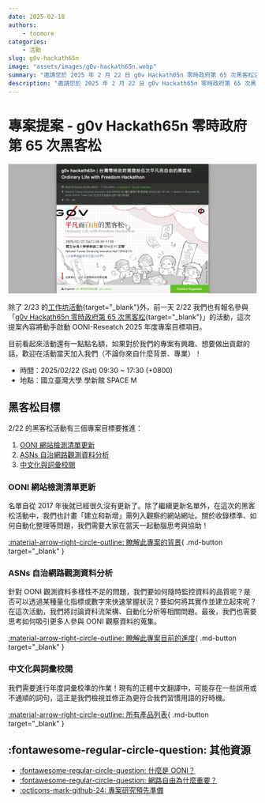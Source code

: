 ```yaml
---
date: 2025-02-18
authors:
    - toomore
categories:
    - 活動
slug: g0v-hackath65n
image: "assets/images/g0v-hackath65n.webp"
summary: "邀請您於 2025 年 2 月 22 日 g0v Hackath65n 零時政府第 65 次黑客松活動，一起推進專案進度！"
description: "邀請您於 2025 年 2 月 22 日 g0v Hackath65n 零時政府第 65 次黑客松活動，一起推進專案進度！"
---
```


# 專案提案 - g0v Hackath65n 零時政府第 65 次黑客松

![g0v hackath65n / 零時政府第 65 次 黑客松](./assets/images/g0v-hackath65n.webp)

除了 2/23 的[工作坊活動](./rightscon25-pre-event.md){target="_blank"}外，前一天 2/22 我們也有報名參與「[g0v Hackath65n 零時政府第 65 次黑客松](https://jothon.g0v.tw/){target="_blank"}」的活動，這次提案內容將動手啟動 OONI-Reseatch 2025 年度專案目標項目。

目前看起來活動還有一點點名額，如果對於我們的專案有興趣、想要做出貢獻的話，歡迎在活動當天加入我們（不論你來自什麼背景、專業）！

- 時間：2025/02/22 (Sat) 09:30 ~ 17:30 (+0800)
- 地點：國立臺灣大學 學新館 SPACE M

<!-- more -->

## 黑客松目標

2/22 的黑客松活動有三個專案目標要推進：

1. [OONI 網站檢測清單更新](../../ooni-weblists.md)
2. [ASNs 自治網路觀測資料分析](../../ooni-asns-coverage.md)
3. [中文化與詞彙校閱](../../ooni-i18n.md)

### OONI 網站檢測清單更新

名單自從 2017 年後就已經很久沒有更新了。除了繼續更新名單外，在這次的黑客松活動中，我們也計畫「建立和新增」需列入觀察的網站網址。關於收錄標準、如何自動化整理等問題，我們需要大家在當天一起動腦思考與協助！

[:material-arrow-right-circle-outline: 瞭解此專案的背景](../../ooni-weblists.md){ .md-button target="_blank" }

### ASNs 自治網路觀測資料分析

針對 OONI 觀測資料多樣性不足的問題，我們要如何隨時監控資料的品質呢？是否可以透過某種量化指標或數字來快速掌握狀況？要如何將其實作並建立起來呢？在這次活動，我們將討論資料流架構、自動化分析等相關問題。最後，我們也需要思考如何吸引更多人參與 OONI 觀察資料的蒐集。

[:material-arrow-right-circle-outline: 瞭解此專案目前的進度](../../ooni-weblists.md){ .md-button target="_blank" }

### 中文化與詞彙校閱

我們需要進行年度詞彙校準的作業！現有的正體中文翻譯中，可能存在一些誤用或不通順的詞句，這正是我們檢視並修正為更符合我們習慣用語的好時機。

[:material-arrow-right-circle-outline: 所有產品列表](../../ooni-i18n.md){ .md-button target="_blank" }

## :fontawesome-regular-circle-question: 其他資源

<div class="grid cards" markdown>

- [:fontawesome-regular-circle-question: 什麼是 OONI？](../../what-is-ooni.md)
- [:fontawesome-regular-circle-question: 網路自由為什麼重要？](../../internet-freedom-matter.md)
- [:octicons-mark-github-24: 專案研究預先準備](../../setup-repo.md)

</div>

